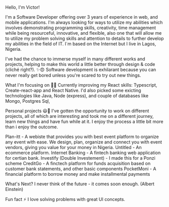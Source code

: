 Hello, I'm Victor!

I'm a Software Developer offering over 3 years of experience in web, and mobile applications. I'm always looking for ways to utilize my abilities which involves demonstrating programming skills, creativity, time management while being resourceful, innovative, and flexible, also one that will allow me to utilize my problem solving skills and attention to details to further develop my abilities in the field of IT. I´m based on the Internet but I live in Lagos, Nigeria.

I've had the chance to immerse myself in many different works and projects, helping to make this world a little better through design & code (cliché right?). ✨😍 Software development is exhilarant because you can never really get bored unless you're scared to try out new things.

What I'm focusing on 👨‍💻
Currently improving my React skills: Typescript, Create-react-app and React Native.
I'd also picked some exicting technologies like Java, Node (express), and couple of databases like Mongo,
Postgres Sql,

Personal projects 😃🧾
I've gotten the opportunity to work on different projects, all of which are interesting and took me on a different journey, learn new things and have fun while at it. I enjoy the process a little bit more than i enjoy the outcome.

Plan-itt - A webiste that provides you with best event platform to organize any event with ease. We design, plan, organize and connect you with event vendors, giving you value for your money in Nigeria.
Untitled - An ecommerce platform.
Internet Banking - A fintech banking web application for certian bank.
Investify (Double Investement) - I made this for a Ponzi scheme
CreditGo - A finctech platform for funds acquisition based on customer bank statements, and other basic components
PocketMoni - A financial platform to borrow money and make installmental paymemts

What's Next?
I never think of the future - it comes soon enough. (Albert Einstein)



Fun fact ⚡
I love solving problems with  great UI concepts.

